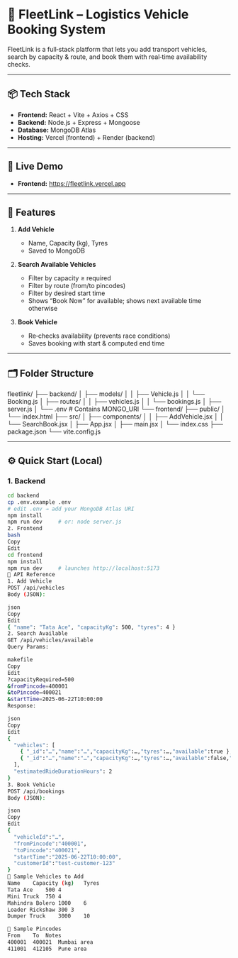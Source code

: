 # 🚛 FleetLink – Logistics Vehicle Booking System

FleetLink is a full‑stack platform that lets you add transport vehicles,  
search by capacity & route, and book them with real‑time availability checks.

---

## 📦 Tech Stack

- **Frontend:** React + Vite + Axios + CSS  
- **Backend:** Node.js + Express + Mongoose  
- **Database:** MongoDB Atlas  
- **Hosting:** Vercel (frontend) + Render (backend)

---

## 🚀 Live Demo

- **Frontend:** https://fleetlink.vercel.app  


---

## 🔑 Features

1. **Add Vehicle**
   - Name, Capacity (kg), Tyres  
   - Saved to MongoDB

2. **Search Available Vehicles**  
   - Filter by capacity ≥ required  
   - Filter by route (from/to pincodes)  
   - Filter by desired start time  
   - Shows “Book Now” for available; shows next available time otherwise

3. **Book Vehicle**  
   - Re‑checks availability (prevents race conditions)  
   - Saves booking with start & computed end time

---

## 🗂 Folder Structure

fleetlink/
├── backend/
│ ├── models/
│ │ ├── Vehicle.js
│ │ └── Booking.js
│ ├── routes/
│ │ ├── vehicles.js
│ │ └── bookings.js
│ ├── server.js
│ └── .env # Contains MONGO_URI
└── frontend/
├── public/
│ └── index.html
├── src/
│ ├── components/
│ │ ├── AddVehicle.jsx
│ │ └── SearchBook.jsx
│ ├── App.jsx
│ ├── main.jsx
│ └── index.css
├── package.json
└── vite.config.js




---

## ⚙️ Quick Start (Local)

### 1. Backend

```bash
cd backend
cp .env.example .env
# edit .env → add your MongoDB Atlas URI
npm install
npm run dev     # or: node server.js
2. Frontend
bash
Copy
Edit
cd frontend
npm install
npm run dev     # launches http://localhost:5173
🔗 API Reference
1. Add Vehicle
POST /api/vehicles
Body (JSON):

json
Copy
Edit
{ "name": "Tata Ace", "capacityKg": 500, "tyres": 4 }
2. Search Available
GET /api/vehicles/available
Query Params:

makefile
Copy
Edit
?capacityRequired=500
&fromPincode=400001
&toPincode=400021
&startTime=2025-06-22T10:00:00
Response:

json
Copy
Edit
{
  "vehicles": [
    { "_id":"…","name":"…","capacityKg":…,"tyres":…,"available":true },
    { "_id":"…","name":"…","capacityKg":…,"tyres":…,"available":false,"nextAvailableTime":"…"}
  ],
  "estimatedRideDurationHours": 2
}
3. Book Vehicle
POST /api/bookings
Body (JSON):

json
Copy
Edit
{
  "vehicleId":"…",
  "fromPincode":"400001",
  "toPincode":"400021",
  "startTime":"2025-06-22T10:00:00",
  "customerId":"test-customer-123"
}
📄 Sample Vehicles to Add
Name	Capacity (kg)	Tyres
Tata Ace	500	4
Mini Truck	750	4
Mahindra Bolero	1000	6
Loader Rickshaw	300	3
Dumper Truck	3000	10

📍 Sample Pincodes
From	To	Notes
400001	400021	Mumbai area
411001	412105	Pune area

